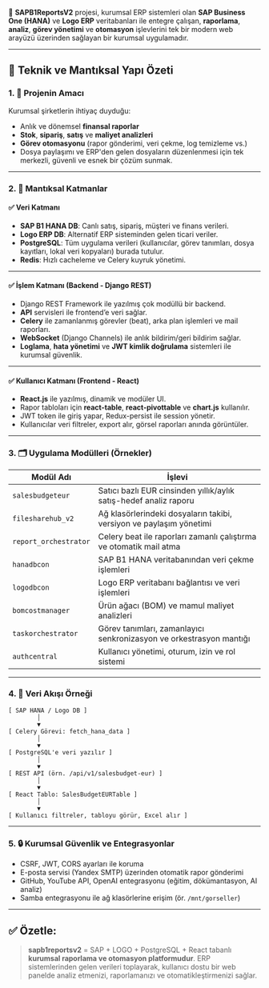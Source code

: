 🚀 **SAPB1ReportsV2** projesi, kurumsal ERP sistemleri olan **SAP Business One (HANA)** ve **Logo ERP** veritabanları ile entegre çalışan, **raporlama**, **analiz**, **görev yönetimi** ve **otomasyon** işlevlerini tek bir modern web arayüzü üzerinden sağlayan bir kurumsal uygulamadır.

---

## 🔧 **Teknik ve Mantıksal Yapı Özeti**

### 1. 🎯 **Projenin Amacı**

Kurumsal şirketlerin ihtiyaç duyduğu:

* Anlık ve dönemsel **finansal raporlar**
* **Stok**, **sipariş**, **satış** ve **maliyet analizleri**
* **Görev otomasyonu** (rapor gönderimi, veri çekme, log temizleme vs.)
* Dosya paylaşımı ve ERP'den gelen dosyaların düzenlenmesi
  için tek merkezli, güvenli ve esnek bir çözüm sunmak.

---

### 2. 🧠 **Mantıksal Katmanlar**

#### ✅ **Veri Katmanı**

* **SAP B1 HANA DB**: Canlı satış, sipariş, müşteri ve finans verileri.
* **Logo ERP DB**: Alternatif ERP sisteminden gelen ticari veriler.
* **PostgreSQL**: Tüm uygulama verileri (kullanıcılar, görev tanımları, dosya kayıtları, lokal veri kopyaları) burada tutulur.
* **Redis**: Hızlı cacheleme ve Celery kuyruk yönetimi.

---

#### ✅ **İşlem Katmanı (Backend - Django REST)**

* Django REST Framework ile yazılmış çok modüllü bir backend.
* **API** servisleri ile frontend’e veri sağlar.
* **Celery** ile zamanlanmış görevler (beat), arka plan işlemleri ve mail raporları.
* **WebSocket** (Django Channels) ile anlık bildirim/geri bildirim sağlar.
* **Loglama**, **hata yönetimi** ve **JWT kimlik doğrulama** sistemleri ile kurumsal güvenlik.

---

#### ✅ **Kullanıcı Katmanı (Frontend - React)**

* **React.js** ile yazılmış, dinamik ve modüler UI.
* Rapor tabloları için **react-table**, **react-pivottable** ve **chart.js** kullanılır.
* JWT token ile giriş yapar, Redux-persist ile session yönetir.
* Kullanıcılar veri filtreler, export alır, görsel raporları anında görüntüler.

---

### 3. 🗂️ **Uygulama Modülleri (Örnekler)**

| Modül Adı             | İşlevi                                                              |
| --------------------- | ------------------------------------------------------------------- |
| `salesbudgeteur`      | Satıcı bazlı EUR cinsinden yıllık/aylık satış-hedef analiz raporu   |
| `filesharehub_v2`     | Ağ klasörlerindeki dosyaların takibi, versiyon ve paylaşım yönetimi |
| `report_orchestrator` | Celery beat ile raporları zamanlı çalıştırma ve otomatik mail atma  |
| `hanadbcon`           | SAP B1 HANA veritabanından veri çekme işlemleri                     |
| `logodbcon`           | Logo ERP veritabanı bağlantısı ve veri işlemleri                    |
| `bomcostmanager`      | Ürün ağacı (BOM) ve mamul maliyet analizleri                        |
| `taskorchestrator`    | Görev tanımları, zamanlayıcı senkronizasyon ve orkestrasyon mantığı |
| `authcentral`         | Kullanıcı yönetimi, oturum, izin ve rol sistemi                     |

---

### 4. 🔄 **Veri Akışı Örneği**

```plaintext
[ SAP HANA / Logo DB ]
        │
        ▼
[ Celery Görevi: fetch_hana_data ]
        │
        ▼
[ PostgreSQL'e veri yazılır ]
        │
        ▼
[ REST API (örn. /api/v1/salesbudget-eur) ]
        │
        ▼
[ React Tablo: SalesBudgetEURTable ]
        │
        ▼
[ Kullanıcı filtreler, tabloyu görür, Excel alır ]
```

---

### 5. 🔒 **Kurumsal Güvenlik ve Entegrasyonlar**

* CSRF, JWT, CORS ayarları ile koruma
* E-posta servisi (Yandex SMTP) üzerinden otomatik rapor gönderimi
* GitHub, YouTube API, OpenAI entegrasyonu (eğitim, dökümantasyon, AI analiz)
* Samba entegrasyonu ile ağ klasörlerine erişim (ör. `/mnt/gorseller`)

---

## ✅ Özetle:

> **sapb1reportsv2** = SAP + LOGO + PostgreSQL + React tabanlı **kurumsal raporlama ve otomasyon platformudur**.
> ERP sistemlerinden gelen verileri toplayarak, kullanıcı dostu bir web panelde analiz etmenizi, raporlamanızı ve otomatikleştirmenizi sağlar.